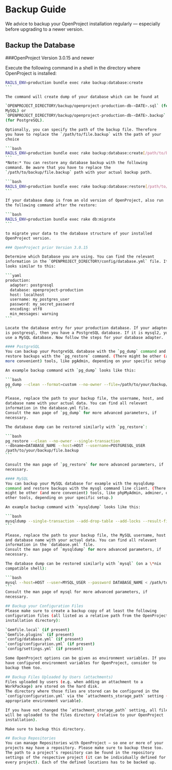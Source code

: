 # Backup Guide

We advice to backup your OpenProject installation regularly — especially
before upgrading to a newer version.

## Backup the Database

###OpenProject Version 3.0.15 and newer

Execute the following command in a shell in the directory where
OpenProject is installed:

````bash
RAILS_ENV=production bundle exec rake backup:database:create
```

The command will create dump of your database which can be found at

`OPENPROJECT_DIRECTORY/backup/openproject-production-db-<DATE>.sql` (for
MySQL) or
`OPENPROJECT_DIRECTORY/backup/openproject-production-db-<DATE>.backup`
(for PostgreSQL).

Optionally, you can specify the path of the backup file. Therefore
you have to replace the `/path/to/file.backup` with the path of your
choice

```bash
RAILS_ENV=production bundle exec rake backup:database:create[/path/to/backup/file.backup]
```
*Note:* You can restore any database backup with the following
command. Be aware that you have to replace the
`/path/to/backup/file.backup` path with your actual backup path.

```bash
RAILS_ENV=production bundle exec rake backup:database:restore[/path/to/backup/file.backup]
```

If your database dump is from an old version of OpenProject, also run
the following command after the restore:

```bash
RAILS_ENV=production bundle exec rake db:migrate
```

to migrate your data to the database structure of your installed
OpenProject version.

### OpenProject prior Version 3.0.15

Determine which Database you are using. You can find the relevant
information in the `OPENPROJECT_DIRECTORY/config/database.yml` file. It
looks similar to this:

```yaml
production:
  adapter: postgresql
  database: openproject-production
  host: localhost
  username: my_postgres_user
  password: my_secret_password
  encoding: utf8
  min_messages: warning
```

Locate the database entry for your production database. If your adapter
is postgresql, then you have a PostgreSQL database. If it is mysql2, you
use a MySQL database. Now follow the steps for your database adapter.

#### PostgreSQL
You can backup your PostgreSQL database with the `pg_dump` command and
restore backups with the `pg_restore` command. (There might be other (and
more convenient) tools, like pgAdmin, depending on your specific setup.)

An example backup command with `pg_dump` looks like this:

```bash
pg_dump --clean --format=custom --no-owner --file=/path/to/your/backup/file.backup --username=POSTGRESQL_USER --host=HOST DATABASE_NAME
```

Please, replace the path to your backup file, the username, host, and
database name with your actual data. You can find all relevant
information in the database.yml file.
Consult the man page of `pg_dump` for more advanced parameters, if
necessary.

The database dump can be restored similarly with `pg_restore`:

```bash
pg_restore --clean --no-owner --single-transaction
--dbname=DATABASE_NAME --host=HOST --username=POSTGRESQL_USER
/path/to/your/backup/file.backup
```

Consult the man page of `pg_restore` for more advanced parameters, if
necessary.

#### MySQL
You can backup your MySQL database for example with the mysqldump
command and restore backups with the mysql command line client. (There
might be other (and more convenient) tools, like phpMyAdmin, adminer, or
other tools, depending on your specific setup.)

An example backup command with `mysqldump` looks like this:

```bash
mysqldump --single-transaction --add-drop-table --add-locks --result-file=/path/to/your/backup/file.sql --host=HOST --user=MYSQL_USER --password DATABASE_NAME
```

Please, replace the path to your backup file, the MySQL username, host
and database name with your actual data. You can find all relevant
information in the `database.yml` file.
Consult the man page of `mysqldump` for more advanced parameters, if
necessary.

The database dump can be restored similarly with `mysql` (on a \*nix
compatible shell):

```bash
mysql --host=HOST --user=MYSQL_USER --password DATABASE_NAME < /path/to/your/backup/file.sql
```
Consult the man page of mysql for more advanced parameters, if
necessary.

## Backup your Configuration Files
Please make sure to create a backup copy of at least the following
configuration files (all listed as a relative path from the OpenProject
installation directory):

`Gemfile.local` (if present)
`Gemfile.plugins` (if present)
`config/database.yml` (if present)
`config/configuration.yml` (if present)
`config/settings.yml` (if present)

Some OpenProject options can be given as environment variables. If you
have configured environment variables for OpenProject, consider to
backup them too.

## Backup Files Uploaded by Users (attachments)
Files uploaded by users (e.g. when adding an attachment to a
WorkPackage) are stored on the hard disk.
The directory where those files are stored can be configured in the
`config/configuration.yml` via the `attachments_storage_path` setting (or an
appropriate environment variable).

If you have not changed the `attachment_storage_path` setting, all files
will be uploaded to the files directory (relative to your OpenProject
installation).

Make sure to backup this directory.

## Backup Repositories
You can manage Repositories with OpenProject — so one or more of your
projects may have a repository. Please make sure to backup these too.
The path to a project’s repository can be found in the repository
settings of the respective project (it can be individually defined for
every project). Each of the defined locations has to be backed up.

